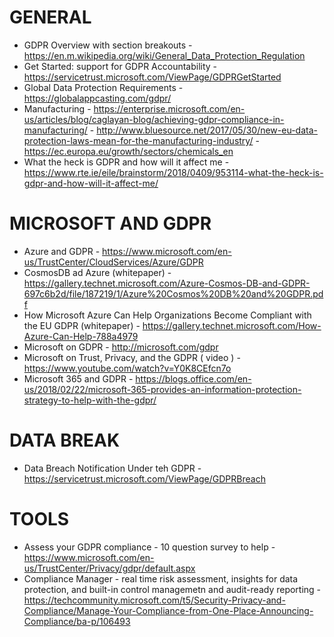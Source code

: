 # GENERAL
* GDPR Overview with section breakouts - <https://en.m.wikipedia.org/wiki/General_Data_Protection_Regulation>
* Get Started: support for GDPR Accountability - <https://servicetrust.microsoft.com/ViewPage/GDPRGetStarted>
* Global Data Protection Requirements - https://globalappcasting.com/gdpr/
* Manufacturing - https://enterprise.microsoft.com/en-us/articles/blog/caglayan-blog/achieving-gdpr-compliance-in-manufacturing/ - 
	http://www.bluesource.net/2017/05/30/new-eu-data-protection-laws-mean-for-the-manufacturing-industry/ - https://ec.europa.eu/growth/sectors/chemicals_en
* What the heck is GDPR and how will it affect me - https://www.rte.ie/eile/brainstorm/2018/0409/953114-what-the-heck-is-gdpr-and-how-will-it-affect-me/

# MICROSOFT AND GDPR
* Azure and GDPR - https://www.microsoft.com/en-us/TrustCenter/CloudServices/Azure/GDPR
* CosmosDB ad Azure (whitepaper) - https://gallery.technet.microsoft.com/Azure-Cosmos-DB-and-GDPR-697c6b2d/file/187219/1/Azure%20Cosmos%20DB%20and%20GDPR.pdf
* How Microsoft Azure Can Help Organizations Become Compliant with the EU GDPR (whitepaper) - https://gallery.technet.microsoft.com/How-Azure-Can-Help-788a4979
* Microsoft on GDPR - <http://microsoft.com/gdpr>
* Microsoft on Trust, Privacy, and the GDPR ( video ) - <https://www.youtube.com/watch?v=Y0K8CEfcn7o>
* Microsoft 365 and GDPR - https://blogs.office.com/en-us/2018/02/22/microsoft-365-provides-an-information-protection-strategy-to-help-with-the-gdpr/

# DATA BREAK
* Data Breach Notification Under teh GDPR - <https://servicetrust.microsoft.com/ViewPage/GDPRBreach>

# TOOLS
* Assess your GDPR compliance - 10 question survey to help - https://www.microsoft.com/en-us/TrustCenter/Privacy/gdpr/default.aspx
* Compliance Manager - real time risk assessment, insights for data protection, and built-in control managemetn and audit-ready reporting - https://techcommunity.microsoft.com/t5/Security-Privacy-and-Compliance/Manage-Your-Compliance-from-One-Place-Announcing-Compliance/ba-p/106493


